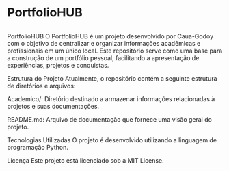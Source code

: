 # PortfolioHUB
PortfolioHUB
O PortfolioHUB é um projeto desenvolvido por Caua-Godoy com o objetivo de centralizar e organizar informações acadêmicas e profissionais em um único local. Este repositório serve como uma base para a construção de um portfólio pessoal, facilitando a apresentação de experiências, projetos e conquistas.

Estrutura do Projeto
Atualmente, o repositório contém a seguinte estrutura de diretórios e arquivos:

Academico/: Diretório destinado a armazenar informações relacionadas à projetos e suas documentações.

README.md: Arquivo de documentação que fornece uma visão geral do projeto.

Tecnologias Utilizadas
O projeto é desenvolvido utilizando a linguagem de programação Python.

Licença
Este projeto está licenciado sob a MIT License.
